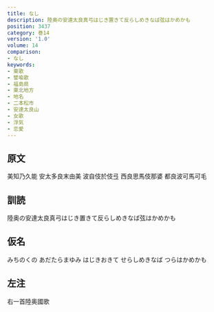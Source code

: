 ```yaml
---
title: なし
description: 陸奥の安達太良真弓はじき置きて反らしめきなば弦はかめかも
position: 3437
category: 巻14
version: '1.0'
volume: 14
comparison:
- なし
keywords:
- 東歌
- 譬喩歌
- 福島県
- 東北地方
- 地名
- 二本松市
- 安達太良山
- 女歌
- 浮気
- 恋愛
---
```


## 原文

美知乃久能 安太多良末由美 波自伎於伎弖 西良思馬伎那婆 都良波可馬可毛

## 訓読

陸奥の安達太良真弓はじき置きて反らしめきなば弦はかめかも

## 仮名

みちのくの あだたらまゆみ はじきおきて せらしめきなば つらはかめかも

## 左注

右一首陸奥國歌

